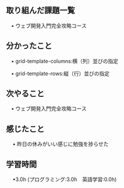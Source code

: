 ## 取り組んだ課題一覧

 　• ウェブ開発入門完全攻略コース

## 分かったこと

 　• grid-template-columns:横（列）並びの指定

 　• grid-template-rows:縦（行）並びの指定
 　

## 次やること　
           
 　• ウェブ開発入門完全攻略コース

## 感じたこと

　 • 昨日の休みがいい感じに勉強を捗らせた

## 学習時間

　 •3.0h (プログラミング:3.0h　英語学習:0.0h)